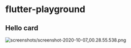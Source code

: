 # flutter-playground

## Hello card
![screenshots/screenshot-2020-10-07_00.28.55.538.png](hello_card.jpg)
